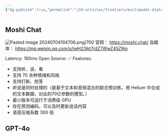 ```yaml
---
{"dg-publish":true,"permalink":"/24-articles/frontiers/multimodal-dialogue-system/","tags":["Frontiers"],"created":"2024-07-04T19:38:38.542+08:00"}
---
```



## Moshi Chat
![Pasted image 20240704194706.png|700](/img/user/Attachment/Pasted%20image%2020240704194706.png)
官网： https://moshi.chat/
自媒体： https://mp.weixin.qq.com/s/iwH23jkt7rdZ7WwZ45Z9jg

Latency: 160ms
Open Source: ✅
Features: 
- 支持听、说、看
- 支持 70 余种情绪和风格
- 支持打断、抢答
- 听说是同时处理的（是基于文本和音频混合的联合预训练，用 Helium 中合成的文本数据，训出的70亿参数的模型。）
- 最小版本可运行于消费级 GPU
- 存在预测编码，可以及时更新说话内容
- 语音压缩系数 300 倍

## GPT-4o
